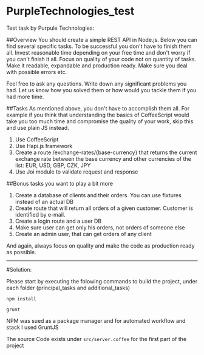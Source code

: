 # PurpleTechnologies_test 

Test task by Purpule Technologies: 

##Overview
You should create a simple REST API in Node.js. Below you can find several specific tasks. To be successful you don't have to finish them all. Invest reasonable time depending on your free time and don't worry if you can't finish it all. Focus on quality of your code not on quantity of tasks. Make it readable, expandable and production ready. Make sure you deal with possible errors etc.

Feel free to ask any questions. Write down any significant problems you had. Let us know how you solved them or how would you tackle them if you had more time.

##Tasks
As mentioned above, you don't have to accomplish them all. For example if you think that understanding the basics of CoffeeScript would take you too much time and compromise the quality of your work, skip this and use plain JS instead.
1.	Use CoffeeScript
2.	Use Hapi.js framework
3.	Create a route /exchange-rates/{base-currency} that returns the current exchange rate between the base currency and other currencies of the list: EUR, USD, GBP, CZK, JPY
4.	Use Joi module to validate request and response

##Bonus tasks
you want to play a bit more
1.	Create a database of clients and their orders. You can use fixtures instead of an actual DB
2.	Create route that will return all orders of a given customer. Customer is identified by e-mail.
3.	Create a login route and a user DB
4.	Make sure user can get only his orders, not orders of someone else
5.	Create an admin user, that can get orders of any client

And again, always focus on quality and make the code as production ready as possible.

-------

#Solution:

Please start by executing the folowing commands to build the project, under each folder (principal_tasks and additional_tasks)

	npm install
	
	grunt

NPM was sued as a package manager and for automated workflow and stack I used GruntJS 
	
The source Code exists under ``src/server.coffee`` for the first part of the project
	



